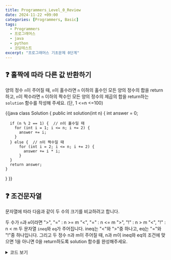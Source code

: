 ```yaml
---
title: Programmers_Level_0_Review
date: 2024-11-22 +09:00
categories: [Programmers, Basic]
tags: 
  - Programmers
  - 프로그래머스
  - java
  - python
  - 코딩테스트
excerpt: "프로그래머스 기초문제 0단계"
---
```

<!--more-->
## ❓ 홀짝에 따라 다른 값 반환하기

양의 정수 `n`이 주어질 때, `n`이 홀수라면 `n` 이하의 홀수인 모든 양의 정수의 합을 return하고, `n`이 짝수라면 `n` 이하의 짝수인 모든 양의 정수의 제곱의 합을 return하는 `solution` 함수를 작성해 주세요. (단, 1 <=n <=100)


{{java
  class Solution {
    public int solution(int n) {
      int answer = 0;
          
      if (n % 2 == 1) {  // n이 홀수일 때
        for (int i = 1; i <= n; i += 2) {
          answer += i;
        }
      } else {  // n이 짝수일 때
          for (int i = 2; i <= n; i += 2) {
            answer += i * i;
          }
      }    
      return answer;
    }
  }
}}


## ❓ 조건문자열
문자열에 따라 다음과 같이 두 수의 크기를 비교하려고 합니다.

두 수가 `n`과 `m`이라면
">", "=" : n >= m
"<", "=" : n <= m
">", "!" : n > m
"<", "!" : n < m
두 문자열 `ineq`와 `eq`가 주어집니다. ineq는 "<"와 ">"중 하나고, eq는 "="와 "!"중 하나입니다. 그리고 두 정수 n과 m이 주어질 때, n과 m이 ineq와 eq의 조건에 맞으면 1을 아니면 0을 return하도록 solution 함수를 완성해주세요.

<details>
  <summary>코드 보기</summary>
```
class Solution {
    public int solution(String ineq, String eq, int n, int m) {
        boolean result= false;
        
        // 나올수있는기호: >=,<=,>,<
        if(ineq.equals(">") && eq.equals("=")){
            result=(n>=m);
        }
        else if(ineq.equals("<") && eq.equals("=")){
            result=(n<=m);
        }
        else if(ineq.equals(">") && eq.equals("!")){
            result=(n>m);
        }
        else {result=(n<m);}

        return result?1:0;
    }
}```
</detail>

## ❓ 코드 처리하기
문자열 code가 주어집니다.
code를 앞에서부터 읽으면서 만약 문자가 "1"이면 mode를 바꿉니다. mode에 따라 code를 읽어가면서 문자열 ret을 만들어냅니다.

mode는 0과 1이 있으며, idx를 0 부터 code의 길이 - 1 까지 1씩 키워나가면서 code[idx]의 값에 따라 다음과 같이 행동합니다.

mode가 0일 때
code[idx]가 "1"이 아니면 idx가 짝수일 때만 ret의 맨 뒤에 code[idx]를 추가합니다.
code[idx]가 "1"이면 mode를 0에서 1로 바꿉니다.
mode가 1일 때
code[idx]가 "1"이 아니면 idx가 홀수일 때만 ret의 맨 뒤에 code[idx]를 추가합니다.
code[idx]가 "1"이면 mode를 1에서 0으로 바꿉니다.
문자열 code를 통해 만들어진 문자열 ret를 return 하는 solution 함수를 완성해 주세요.

단, 시작할 때 mode는 0이며, return 하려는 ret가 만약 빈 문자열이라면 대신 "EMPTY"를 return 합니다.

<details>
  <summary>코드 보기</summary>
{{java
class Solution {
    public String solution(String code) {
        
        int mode=0; // 또는 1      
        String ret = "";
        
        for(int i=0; i < code.length(); i++) {
            char c = code.charAt(i);
            
            
            if(mode==0) { //mode가 0일 때
                if(c == '1'){
                    mode=1;
                }
                else if(i%2==0){
                    ret+=c;
                }
            }
            else { //mode가 1일 때
                 if(c =='1'){
                     mode=0;
                }
                else if(i%2==1) { 
                        ret+=c;
                }
            }
          
        } //for
               
        return ret.isEmpty() ? "EMPTY" : ret;
    }
} }}

</details>

## ❓ 등차수열의 특정한 항만 더하기

두 정수 a, d와 길이가 n인 boolean 배열 included가 주어집니다. 첫째항이 a, 공차가 d인 등차수열에서 included[i]가 i + 1항을 의미할 때, 이 등차수열의 1항부터 n항까지 included가 true인 항들만 더한 값을 return 하는 solution 함수를 작성해 주세요.

<details>
  <summary>코드 보기</summary>

class Solution {
    public int solution(int a, int d, boolean[] included) {
        int answer = 0;
        
        for(int i=0; i<included.length; i++) {
            if(included[i]) { //true 인 경우
                int currentTerm= a+i*d;
                answer+=currentTerm;
            }           
        }           
        return answer;
    }
}
</details>

## ❓ 원소들의 곱과 합

정수가 담긴 리스트 num_list가 주어질 때, 모든 원소들의 곱이 모든 원소들의 합의 제곱보다 작으면 1을 크면 0을 return하도록 solution 함수를 완성해주세요.

<details>
  <summary>코드 보기</summary>

class Solution {
    public int solution(int[] num_list) {
        int sum = 0;
        int x = 1;
        
        // 곱 < 합의 제곱 이면, 1
        // 곱 > 합의 제곱 이면, 0
        
        for(int num : num_list){
            // 합
            sum+= num;
            // 곱
            x*=num;
        }        
        if (x < sum*sum) {
            return 1;
        }
        else {
            return 0;
        }
    }
}
</details>

## ❓ 공백으로 구분하기2

단어가 공백 한 개 이상으로 구분되어 있는 문자열 my_string이 매개변수로 주어질 때, my_string에 나온 단어를 앞에서부터 순서대로 담은 문자열 배열을 return 하는 solution 함수를 작성해 주세요.
<details>
  <summary>코드 보기</summary>

class Solution {
    public String[] solution(String my_string) {        
        String[] answer = my_string.trim().split("\\s+");
        return answer;
    }
}

</details>

## ❓ 마지막 두 원소

정수 리스트 num_list가 주어질 때, 마지막 원소가 그전 원소보다 크면 마지막 원소에서 그전 원소를 뺀 값을 마지막 원소가 그전 원소보다 크지 않다면 마지막 원소를 두 배한 값을 추가하여 return하도록 solution 함수를 완성해주세요.

<details>
  <summary>코드 보기</summary>


import java.util.Arrays;

class Solution {
    public int[] solution(int[] num_list) {
        // 마지막 원소 > 그전 원소 보다 크면, 마지막 원소 - 그전 원소
        // 마지막 원소 < 그전 원소 보다 크면, 마지막 원소 2배
        
        int last = num_list[num_list.length-1]; //마지막 원소
        int belast = num_list[num_list.length-2]; //그전 원소
        int result;

        if (last > belast) {
            result=last-belast;
        }
        else {result=last*2;}
        
        int[] new_num_list = Arrays.copyOf(num_list,num_list.length+1);
        new_num_list[new_num_list.length-1]=result;
        
        return new_num_list;
    }
}
</details>
